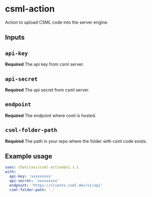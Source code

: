 # csml-action

Action to upload CSML code into the server engine.
## Inputs

## `api-key`

**Required** The api key from csml server.
## `api-secret`

**Required** The api secret from csml server.
## `endpoint`

**Required** The endpoint where csml is hosted.
## `csml-folder-path`

**Required** The path in your repo where the folder with csml code exists.

## Example usage

```yaml
uses: chatclass/csml-action@v1.1.1
with:
  api-key: 'xxxxxxxxx'
  api-secret: 'xxxxxxxxx'
  endpoint: 'https://clients.csml.dev/v1/api'
  csml-folder-path: '.'
```